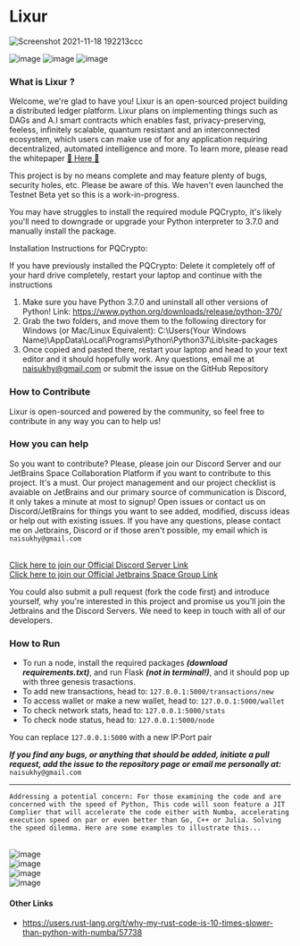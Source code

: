 # Lixur

![Screenshot 2021-11-18 192213ccc](https://user-images.githubusercontent.com/87288707/155904619-8dca0af8-4e9f-433f-8c2e-60e7b0e97a64.jpg)

![image](https://user-images.githubusercontent.com/87288707/155904797-03df3651-ea9d-40e9-9998-14726876519b.png) ![image](https://img.shields.io/badge/State-Testnet%20Beta%20Under%20Construction-informational) ![image](https://img.shields.io/badge/Python-3.7.0-blueviolet)

### What is Lixur ?
Welcome, we're glad to have you! Lixur is an open-sourced project building a distributed ledger platform. Lixur plans on implementing things such as DAGs and A.I smart contracts which enables fast, privacy-preserving, feeless, infinitely scalable, quantum resistant and an interconnected ecosystem, which users can make use of for any application requiring decentralized, automated intelligence and more. To learn more, please read the whitepaper [ 📖 Here 📖](https://github.com/LixurProtocol/Lixur-Protocol/wiki/Lixur-Whitepaper-1.8.6)

This project is by no means complete and may feature plenty of bugs, security holes, etc. Please be aware of this. We haven't even launched the Testnet Beta yet so this is a work-in-progress.

You may have struggles to install the required module PQCrypto, it's likely you'll need to downgrade or upgrade your Python interpreter to 3.7.0 and manually install the package. 

Installation Instructions for PQCrypto: 

If you have previously installed the PQCrypto: Delete it completely off of your hard drive completely, restart your laptop and continue with the instructions
1. Make sure you have Python 3.7.0 and uninstall all other versions of Python! Link: https://www.python.org/downloads/release/python-370/
2. Grab the two folders, and move them to the following directory for Windows (or Mac/Linux Equivalent): 
C:\Users\(Your Windows Name)\AppData\Local\Programs\Python\Python37\Lib\site-packages
3. Once copied and pasted there, restart your laptop and head to your text editor and it should hopefully work.
Any questions, email me at naisukhy@gmail.com or submit the issue on the GitHub Repository

### How to Contribute

Lixur is open-sourced and powered by the community, so feel free to contribute in any way you can to help us!

### How you can help

So you want to contribute? Please, please join our Discord Server and our JetBrains Space Collaboration Platform if you want to contribute to this project. It's a must. Our project management and our project checklist is avaiable on JetBrains and our primary source of communication is Discord, it only takes a minute at most to signup! Open issues or contact us on Discord/JetBrains for things you want to see added, modified, discuss ideas or help out with existing issues. If you have any questions, please contact me on Jetbrains, Discord or if those aren't possible, my email which is `naisukhy@gmail.com`
    
<br> [Click here to join our Official Discord Server Link](https://discord.gg/HCRAQHKGeG)
<br> [Click here to join our Official Jetbrains Space Group Link](https://lixur.jetbrains.space/oauth/auth/invite/4bf814e7091de971b3c9fde59b99eb63)

You could also submit a pull request (fork the code first) and introduce yourself, why you're interested in this project and promise us you'll join the Jetbrains and the Discord Servers. We need to keep in touch with all of our developers.

### How to Run
* To run a node, install the required packages ***(download requirements.txt)***, and run Flask ***(not in terminal!)***, and it should pop up with three genesis trasactions.
* To add new transactions, head to: `127.0.0.1:5000/transactions/new`
* To access wallet or make a new wallet, head to: `127.0.0.1:5000/wallet`
* To check network stats, head to: `127.0.0.1:5000/stats`
* To check node status, head to: `127.0.0.1:5000/node`

You can replace `127.0.0.1:5000` with a new IP:Port pair

***If you find any bugs, or anything that should be added, initiate a pull request, add the issue to the repository page or email me personally at:*** `naisukhy@gmail.com`

---

``Addressing a potential concern: For those examining the code and are concerned with the speed of Python, This code will soon feature a JIT Complier that will accelerate the code either with Numba, accelerating execution speed on par or even better than Go, C++ or Julia. Solving the speed dilemma. Here are some examples to illustrate this...``

<br> ![image](https://user-images.githubusercontent.com/87288707/155394541-28719860-ac4e-4db8-97d4-c7c2980cb273.png)
<br> ![image](https://user-images.githubusercontent.com/87288707/155394794-6cd735c6-93ea-41fc-abb3-844f90c60162.png)
<br> ![image](https://user-images.githubusercontent.com/87288707/155395059-717c2782-cd2c-4974-bcc5-7c718c9a4561.png)
<br> ![image](https://user-images.githubusercontent.com/87288707/155395258-632c6132-cb67-43b9-9d6c-c7021bdd2b17.png)

#### Other Links
* https://users.rust-lang.org/t/why-my-rust-code-is-10-times-slower-than-python-with-numba/57738
